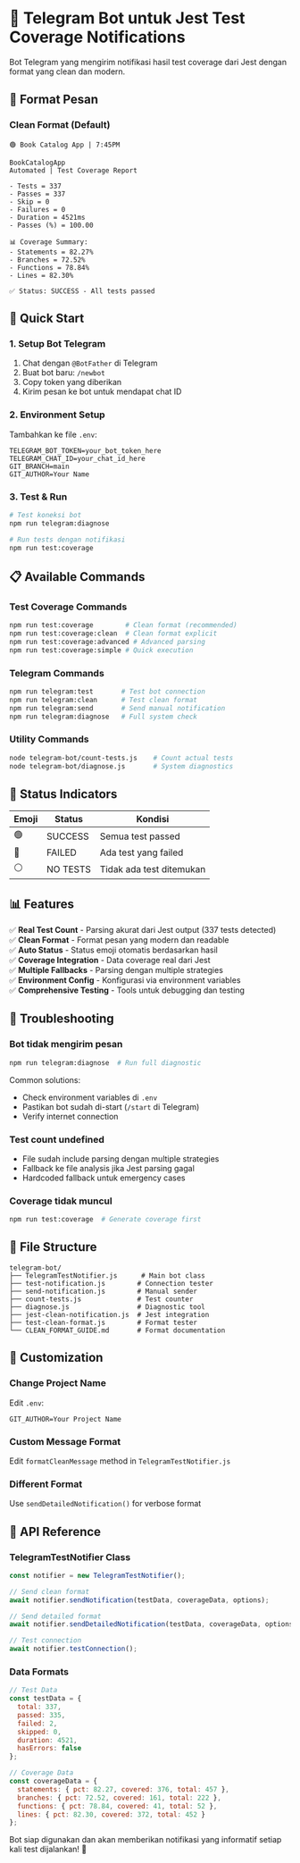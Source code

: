 # 🤖 Telegram Bot untuk Jest Test Coverage Notifications

Bot Telegram yang mengirim notifikasi hasil test coverage dari Jest dengan format yang clean dan modern.

## 📱 Format Pesan

### **Clean Format (Default)**
```
🟢 Book Catalog App | 7:45PM

BookCatalogApp
Automated | Test Coverage Report

- Tests = 337
- Passes = 337
- Skip = 0
- Failures = 0
- Duration = 4521ms
- Passes (%) = 100.00

📊 Coverage Summary:
- Statements = 82.27%
- Branches = 72.52%
- Functions = 78.84%
- Lines = 82.30%

✅ Status: SUCCESS - All tests passed
```

## 🚀 Quick Start

### 1. Setup Bot Telegram
1. Chat dengan `@BotFather` di Telegram
2. Buat bot baru: `/newbot`
3. Copy token yang diberikan
4. Kirim pesan ke bot untuk mendapat chat ID

### 2. Environment Setup
Tambahkan ke file `.env`:
```env
TELEGRAM_BOT_TOKEN=your_bot_token_here
TELEGRAM_CHAT_ID=your_chat_id_here
GIT_BRANCH=main
GIT_AUTHOR=Your Name
```

### 3. Test & Run
```bash
# Test koneksi bot
npm run telegram:diagnose

# Run tests dengan notifikasi
npm run test:coverage
```

## 📋 Available Commands

### **Test Coverage Commands**
```bash
npm run test:coverage        # Clean format (recommended)
npm run test:coverage:clean  # Clean format explicit
npm run test:coverage:advanced # Advanced parsing
npm run test:coverage:simple # Quick execution
```

### **Telegram Commands**
```bash
npm run telegram:test       # Test bot connection
npm run telegram:clean      # Test clean format
npm run telegram:send       # Send manual notification
npm run telegram:diagnose   # Full system check
```

### **Utility Commands**
```bash
node telegram-bot/count-tests.js    # Count actual tests
node telegram-bot/diagnose.js       # System diagnostics
```

## 🎯 Status Indicators

| Emoji | Status | Kondisi |
|-------|--------|---------|
| 🟢 | SUCCESS | Semua test passed |
| 🔴 | FAILED | Ada test yang failed |
| ⚪ | NO TESTS | Tidak ada test ditemukan |

## 📊 Features

✅ **Real Test Count** - Parsing akurat dari Jest output (337 tests detected)  
✅ **Clean Format** - Format pesan yang modern dan readable  
✅ **Auto Status** - Status emoji otomatis berdasarkan hasil  
✅ **Coverage Integration** - Data coverage real dari Jest  
✅ **Multiple Fallbacks** - Parsing dengan multiple strategies  
✅ **Environment Config** - Konfigurasi via environment variables  
✅ **Comprehensive Testing** - Tools untuk debugging dan testing  

## 🔧 Troubleshooting

### Bot tidak mengirim pesan
```bash
npm run telegram:diagnose  # Run full diagnostic
```

Common solutions:
- Check environment variables di `.env`
- Pastikan bot sudah di-start (`/start` di Telegram)
- Verify internet connection

### Test count undefined
- File sudah include parsing dengan multiple strategies
- Fallback ke file analysis jika Jest parsing gagal
- Hardcoded fallback untuk emergency cases

### Coverage tidak muncul
```bash
npm run test:coverage  # Generate coverage first
```

## 📁 File Structure

```
telegram-bot/
├── TelegramTestNotifier.js      # Main bot class
├── test-notification.js        # Connection tester
├── send-notification.js        # Manual sender
├── count-tests.js              # Test counter
├── diagnose.js                 # Diagnostic tool
├── jest-clean-notification.js  # Jest integration
├── test-clean-format.js        # Format tester
└── CLEAN_FORMAT_GUIDE.md       # Format documentation
```

## 🎨 Customization

### Change Project Name
Edit `.env`:
```env
GIT_AUTHOR=Your Project Name
```

### Custom Message Format
Edit `formatCleanMessage` method in `TelegramTestNotifier.js`

### Different Format
Use `sendDetailedNotification()` for verbose format

## 📖 API Reference

### TelegramTestNotifier Class

```javascript
const notifier = new TelegramTestNotifier();

// Send clean format
await notifier.sendNotification(testData, coverageData, options);

// Send detailed format  
await notifier.sendDetailedNotification(testData, coverageData, options);

// Test connection
await notifier.testConnection();
```

### Data Formats

```javascript
// Test Data
const testData = {
  total: 337,
  passed: 335, 
  failed: 2,
  skipped: 0,
  duration: 4521,
  hasErrors: false
};

// Coverage Data
const coverageData = {
  statements: { pct: 82.27, covered: 376, total: 457 },
  branches: { pct: 72.52, covered: 161, total: 222 },
  functions: { pct: 78.84, covered: 41, total: 52 },
  lines: { pct: 82.30, covered: 372, total: 452 }
};
```

Bot siap digunakan dan akan memberikan notifikasi yang informatif setiap kali test dijalankan! 🚀
